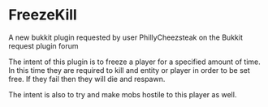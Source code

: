 # FreezeKill
A new bukkit plugin requested by user PhillyCheezsteak on the Bukkit request plugin forum

The intent of this plugin is to freeze a player for a specified amount of time.
In this time they are required to kill and entity or player in order to be set free. If they fail
then they will die and respawn.

The intent is also to try and make mobs hostile to this player as well.